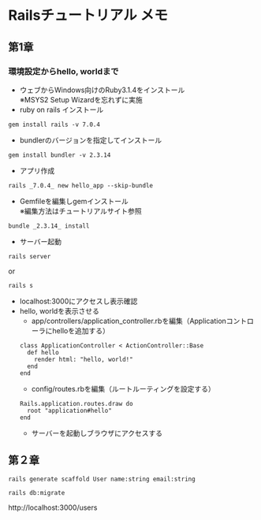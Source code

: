 # Railsチュートリアル メモ

## 第1章

### 環境設定からhello, worldまで

  - ウェブからWindows向けのRuby3.1.4をインストール  
    ※MSYS2 Setup Wizardを忘れずに実施
  - ruby on rails インストール
  ```
  gem install rails -v 7.0.4
  ```
  - bundlerのバージョンを指定してインストール
  ```
  gem install bundler -v 2.3.14
  ```
  - アプリ作成
  ```
  rails _7.0.4_ new hello_app --skip-bundle
  ```
  - Gemfileを編集しgemインストール  
    ※編集方法はチュートリアルサイト参照
  ```
  bundle _2.3.14_ install
  ```
  - サーバー起動
  ```
  rails server
  ```
  or
  ```
  rails s
  ```
  - localhost:3000にアクセスし表示確認
  - hello, worldを表示させる
    - app/controllers/application_controller.rbを編集（Applicationコントローラにhelloを追加する）
    ```
    class ApplicationController < ActionController::Base
      def hello
        render html: "hello, world!"
      end
    end
    ```
    - config/routes.rbを編集（ルートルーティングを設定する）
    ```
    Rails.application.routes.draw do
      root "application#hello"
    end
    ```
    - サーバーを起動しブラウザにアクセスする

## 第２章

```
rails generate scaffold User name:string email:string
```
```
rails db:migrate
```
http://localhost:3000/users
